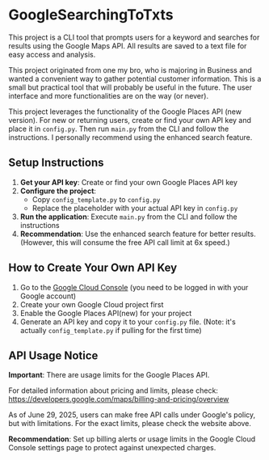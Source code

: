 # GoogleSearchingToTxts

This project is a CLI tool that prompts users for a keyword and searches for results using the Google Maps API. All results are saved to a text file for easy access and analysis.

This project originated from one my bro, who is majoring in Business and wanted a convenient way to gather potential customer information. This is a small but practical tool that will probably be useful in the future. The user interface and more functionalities are on the way (or never).

This project leverages the functionality of the Google Places API (new version). For new or returning users, create or find your own API key and place it in `config.py`. Then run `main.py` from the CLI and follow the instructions. I personally recommend using the enhanced search feature.

## Setup Instructions

1. **Get your API key**: Create or find your own Google Places API key
2. **Configure the project**: 
   - Copy `config_template.py` to `config.py`
   - Replace the placeholder with your actual API key in `config.py`
3. **Run the application**: Execute `main.py` from the CLI and follow the instructions
4. **Recommendation**: Use the enhanced search feature for better results. (However, this will consume the free API call limit at 6x speed.)

## How to Create Your Own API Key

1. Go to the [Google Cloud Console](https://console.cloud.google.com/) (you need to be logged in with your Google account)
2. Create your own Google Cloud project first
3. Enable the Google Places API(new) for your project
4. Generate an API key and copy it to your `config.py` file. (Note: it's actually `config_template.py` if pulling for the first time)

## API Usage Notice

**Important**: There are usage limits for the Google Places API.

For detailed information about pricing and limits, please check: 
https://developers.google.com/maps/billing-and-pricing/overview

As of June 29, 2025, users can make free API calls under Google's policy, but with limitations. For the exact limits, please check the website above. 

**Recommendation**: Set up billing alerts or usage limits in the Google Cloud Console settings page to protect against unexpected charges.




